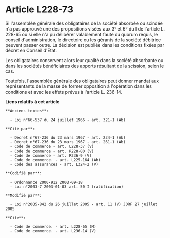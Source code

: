 # Article L228-73

Si l'assemblée générale des obligataires de la société absorbée ou scindée n'a pas approuvé une des propositions visées aux
3° et 6° du I de l'article L. 228-65 ou si elle n'a pu délibérer valablement faute du quorum requis, le conseil
d'administration, le directoire ou les gérants de la société débitrice peuvent passer outre. La décision est publiée dans les
conditions fixées par décret en Conseil d'Etat.

Les obligataires conservent alors leur qualité dans la société absorbante ou dans les sociétés bénéficiaires des apports
résultant de la scission, selon le cas.

Toutefois, l'assemblée générale des obligataires peut donner mandat aux représentants de la masse de former opposition à
l'opération dans les conditions et avec les effets prévus à l'article L. 236-14.

**Liens relatifs à cet article**

	**Anciens textes**:

	  - Loi n°66-537 du 24 juillet 1966 - art. 321-1 (Ab)

	**Cité par**:

	  - Décret n°67-236 du 23 mars 1967 - art. 234-1 (Ab)
	  - Décret n°67-236 du 23 mars 1967 - art. 261-1 (Ab)
	  - Code de commerce - art. L228-37 (V)
	  - Code de commerce - art. R228-80 (V)
	  - Code de commerce - art. R236-9 (V)
	  - Code de commerce. - art. L225-164 (Ab)
	  - Code des assurances - art. L324-2 (V)

	**Codifié par**:

	  - Ordonnance 2000-912 2000-09-18
	  - Loi n°2003-7 2003-01-03 art. 50 I (ratification)

	**Modifié par**:

	  - Loi n°2005-842 du 26 juillet 2005 - art. 11 (V) JORF 27 juillet 2005

	**Cite**:

	  - Code de commerce. - art. L228-65 (M)
	  - Code de commerce. - art. L236-14 (V)
